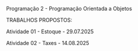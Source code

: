 Programação 2 - Programação Orientada a Objetos

TRABALHOS PROPOSTOS:

Atividade 01 - Estoque - 29.07.2025

Atividade 02 - Taxes - 14.08.2025

